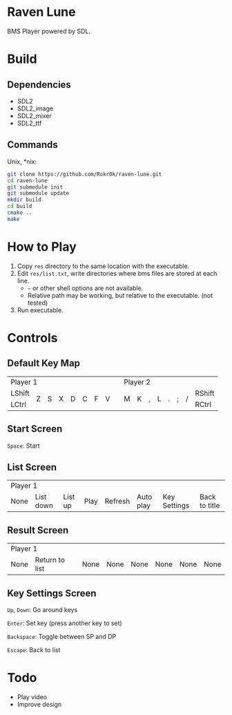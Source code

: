 # Raven Lune

BMS Player powered by SDL.

# Build

## Dependencies

- SDL2
- SDL2_image
- SDL2_mixer
- SDL2_ttf

## Commands

Unix, \*nix:

```sh
git clone https://github.com/Rokr0k/raven-lune.git
cd raven-lune
git submodule init
git submodule update
mkdir build
cd build
cmake ..
make
```

# How to Play

1. Copy `res` directory to the same location with the executable.
2. Edit `res/list.txt`, write directories where bms files are stored at each line.
   - `~` or other shell options are not available.
   - Relative path may be working, but relative to the executable. (not tested)
3. Run executable.

# Controls

## Default Key Map

<table>
   <tr>
      <td colspan="8">Player 1</td>
      <td rowspan="3"></td>
      <td colspan="8">Player 2</td>
   </tr>
   <tr>
      <td>LShift</td>
      <td rowspan="2">Z</td>
      <td rowspan="2">S</td>
      <td rowspan="2">X</td>
      <td rowspan="2">D</td>
      <td rowspan="2">C</td>
      <td rowspan="2">F</td>
      <td rowspan="2">V</td>
      <td rowspan="2">M</td>
      <td rowspan="2">K</td>
      <td rowspan="2">,</td>
      <td rowspan="2">L</td>
      <td rowspan="2">.</td>
      <td rowspan="2">;</td>
      <td rowspan="2">/</td>
      <td>RShift</td>
   </tr>
   <tr>
      <td>LCtrl</td>
      <td>RCtrl</td>
   </tr>
</table>

## Start Screen

`Space`: Start

## List Screen

<table>
   <tr>
      <td colspan="8">Player 1</td>
   </tr>
   <tr>
      <td>None</td>
      <td>List down</td>
      <td>List up</td>
      <td>Play</td>
      <td>Refresh</td>
      <td>Auto play</td>
      <td>Key Settings</td>
      <td>Back to title</td>
   </tr>
</table>

## Result Screen

<table>
   <tr>
      <td colspan="8">Player 1</td>
   </tr>
   <tr>
      <td>None</td>
      <td>Return to list</td>
      <td>None</td>
      <td>None</td>
      <td>None</td>
      <td>None</td>
      <td>None</td>
      <td>None</td>
   </tr>
</table>

## Key Settings Screen

`Up`, `Down`: Go around keys

`Enter`: Set key (press another key to set)

`Backspace`: Toggle between SP and DP

`Escape`: Back to list

# Todo

- Play video
- Improve design

